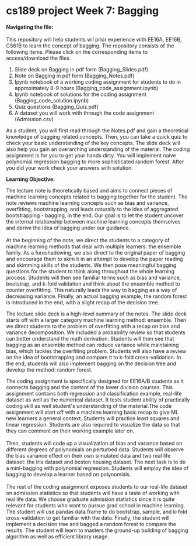# cs189 project Week 7: Bagging

<b>Navigating the file:</b>    
<br/>
This repository will help students wil prior experience with EE16A, EE16B, CS61B to learn the concept of bagging. 
The repository consists of the following items. Please click on the corresponding items to access/download the files.  
1. Slide deck on Bagging in pdf form (Bagging_Slides.pdf)  
1. Note on Bagging in pdf form (Bagging_Notes.pdf)  
1. Ipynb notebook of a working coding assignment for students to do in approximately 8-9 hours (Bagging_code_assignment.ipynb)
1. Ipynb notebook of solutions for the coding assignment (Bagging_code_solution.ipynb)
1. Quiz questions (Bagging_Quiz.pdf)  
1. A dataset you will work with through the code assignment (Admission.csv)

As a student, you will first read through the Notes.pdf and gain a theoretical knowledge of bagging related concepts. Then, you can take a quick quiz to check your basic understanding of the key concepts. The slide deck will also help you gain an overarching understanding of the material. The coding assignment is for you to get your hands dirty. You will implement naive polynomial regression bagging to more sophisticated random forest. After you did your work check your answers with solution.  


<b>Learning Objective:</b>   

The lecture note is theoretically based and aims to connect pieces of machine learning concepts related to bagging together for the student. The note reviews machine learning concepts such as bias and variance, overfitting, bootstrapping, and leads naturally to the idea of aggregated bootstrapping - bagging, in the end. Our goal is to let the student uncover the internal relationship between machine learning concepts themselves and derive the idea of bagging under our guidance.  
<br>
At the beginning of the note, we direct the students to a category of machine learning methods that deal with multiple learners: the ensemble family. As a foreshadowing, we also direct to the original paper of bagging and encourage them to skim it in an attempt to develop the paper reading and skimming skills of the students. We then pose meaningful bagging questions for the student to think along throughout the whole learning process. Students will then see familiar terms such as bias and variance, bootstrap, and k-fold validation and think about the ensemble method to counter overfitting. This naturally leads the way to bagging as a way of decreasing variance. Finally, an actual bagging example, the random forest is introduced in the end, with a slight recap of the decision tree.  

The lecture slide deck is a high-level summary of the notes. The slide deck starts off with a larger category machine learning method: ensemble. Then we direct students to the problem of overfitting with a recap on bias and variance decomposition. We included a probability review so that students can better understand the math derivation. Students will then see that bagging as an ensemble method can reduce variance while maintaining bias, which tackles the overfiting problem. Students will also have a review on the idea of bootstrapping and compare it to k-fold cross-validation. In the end, students will also implement bagging on the decision tree and develop the method: random forest.  

The coding assignment is specifically designed for EE16A/B students as it connects bagging and the content of the lower division courses. This assignment contains both regression and classification example, real-life dataset as well as the numerical dataset. It tests student ability of practically coding skill as well student's understanding of the material.The code assignment will start off with a machine learning basic recap to give ML new learners a general context. Students will practice least squares and linear regression. Students are also required to visualize the data so that they can comment on their working example later on.  
<br>
Then, students will code up a visualization of bias and variance based on different degrees of polynomials on perturbed data. Students will observe the bias variance effect on their own simulated data and two real life dataset: the Iris dataset and boston housing dataset. The next task is to do a mini-bagging with polynomial regression. Students will employ the idea of bagging to develop a learner based on polynomials.  
<br>
The rest of the coding assignment exposes students to our real-life dataset on admission statistics so that students will have a taste of working with real life data. We choose graduate admission statistics since it is quite relevant for students who want to pursue grad school in machine learning. The student will use pandas data frame to do bootstrap, sample, and k-fold cross-validation to get familiar with the data. Finally, the student will implement a decision tree and bagged a random forest to compare the results. The student will learn to masters the ground-up building of bagging algorithm as well as efficient library usage.


